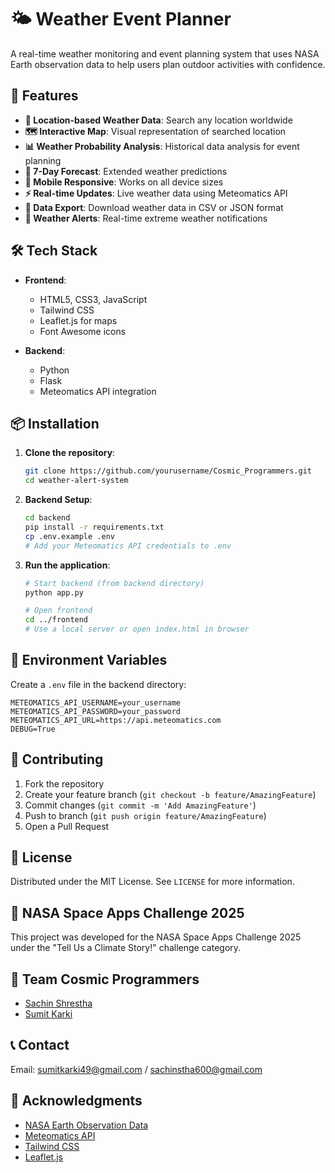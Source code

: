 # 🌤️ Weather Event Planner

A real-time weather monitoring and event planning system that uses NASA Earth observation data to help users plan outdoor activities with confidence.

## 🌟 Features

- **📍 Location-based Weather Data**: Search any location worldwide
- **🗺️ Interactive Map**: Visual representation of searched location
- **📊 Weather Probability Analysis**: Historical data analysis for event planning
- **📅 7-Day Forecast**: Extended weather predictions
- **📱 Mobile Responsive**: Works on all device sizes
- **⚡ Real-time Updates**: Live weather data using Meteomatics API
- **💾 Data Export**: Download weather data in CSV or JSON format
- **🔔 Weather Alerts**: Real-time extreme weather notifications



## 🛠️ Tech Stack

- **Frontend**:
  - HTML5, CSS3, JavaScript
  - Tailwind CSS
  - Leaflet.js for maps
  - Font Awesome icons

- **Backend**:
  - Python
  - Flask
  - Meteomatics API integration

## 📦 Installation

1. **Clone the repository**:
   ```bash
   git clone https://github.com/yourusername/Cosmic_Programmers.git
   cd weather-alert-system
   ```

2. **Backend Setup**:
   ```bash
   cd backend
   pip install -r requirements.txt
   cp .env.example .env
   # Add your Meteomatics API credentials to .env
   ```

3. **Run the application**:
   ```bash
   # Start backend (from backend directory)
   python app.py

   # Open frontend
   cd ../frontend
   # Use a local server or open index.html in browser
   ```

## 🔑 Environment Variables

Create a `.env` file in the backend directory:
```
METEOMATICS_API_USERNAME=your_username
METEOMATICS_API_PASSWORD=your_password
METEOMATICS_API_URL=https://api.meteomatics.com
DEBUG=True
```

## 🤝 Contributing

1. Fork the repository
2. Create your feature branch (`git checkout -b feature/AmazingFeature`)
3. Commit changes (`git commit -m 'Add AmazingFeature'`)
4. Push to branch (`git push origin feature/AmazingFeature`)
5. Open a Pull Request

## 📝 License

Distributed under the MIT License. See `LICENSE` for more information.

## 🎯 NASA Space Apps Challenge 2025

This project was developed for the NASA Space Apps Challenge 2025 under the "Tell Us a Climate Story!" challenge category.

## 👥 Team Cosmic Programmers

- [Sachin Shrestha](https://github.com/shrestha-sachin)
- [Sumit Karki](https://github.com/sumitkarki07)


## 📞 Contact

Email: sumitkarki49@gmail.com / sachinstha600@gmail.com


## 🙏 Acknowledgments

- [NASA Earth Observation Data](https://www.nasa.gov/earth)
- [Meteomatics API](https://www.meteomatics.com/)
- [Tailwind CSS](https://tailwindcss.com/)
- [Leaflet.js](https://leafletjs.com/)
